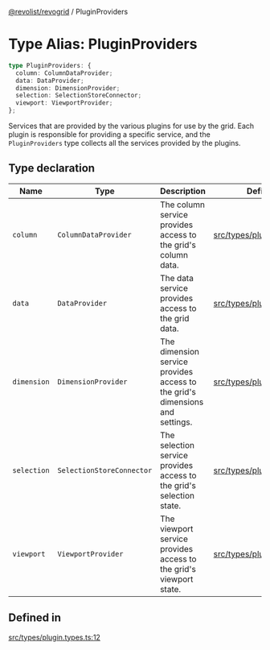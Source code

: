 [@revolist/revogrid](README.md) / PluginProviders

# Type Alias: PluginProviders

```ts
type PluginProviders: {
  column: ColumnDataProvider;
  data: DataProvider;
  dimension: DimensionProvider;
  selection: SelectionStoreConnector;
  viewport: ViewportProvider;
};
```

Services that are provided by the various plugins for use by the grid. Each plugin
is responsible for providing a specific service, and the `PluginProviders` type collects all the services provided
by the plugins.

## Type declaration

| Name | Type | Description | Defined in |
| ------ | ------ | ------ | ------ |
| `column` | `ColumnDataProvider` | The column service provides access to the grid's column data. | [src/types/plugin.types.ts:28](https://github.com/revolist/revogrid/blob/a84fead7f1878a976ea465cbf9b4f0472345b7b1/src/types/plugin.types.ts#L28) |
| `data` | `DataProvider` | The data service provides access to the grid data. | [src/types/plugin.types.ts:16](https://github.com/revolist/revogrid/blob/a84fead7f1878a976ea465cbf9b4f0472345b7b1/src/types/plugin.types.ts#L16) |
| `dimension` | `DimensionProvider` | The dimension service provides access to the grid's dimensions and settings. | [src/types/plugin.types.ts:20](https://github.com/revolist/revogrid/blob/a84fead7f1878a976ea465cbf9b4f0472345b7b1/src/types/plugin.types.ts#L20) |
| `selection` | `SelectionStoreConnector` | The selection service provides access to the grid's selection state. | [src/types/plugin.types.ts:24](https://github.com/revolist/revogrid/blob/a84fead7f1878a976ea465cbf9b4f0472345b7b1/src/types/plugin.types.ts#L24) |
| `viewport` | `ViewportProvider` | The viewport service provides access to the grid's viewport state. | [src/types/plugin.types.ts:32](https://github.com/revolist/revogrid/blob/a84fead7f1878a976ea465cbf9b4f0472345b7b1/src/types/plugin.types.ts#L32) |

## Defined in

[src/types/plugin.types.ts:12](https://github.com/revolist/revogrid/blob/a84fead7f1878a976ea465cbf9b4f0472345b7b1/src/types/plugin.types.ts#L12)
